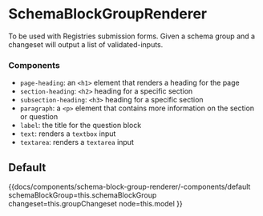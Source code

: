 # SchemaBlockGroupRenderer

To be used with Registries submission forms.  Given a schema group and a changeset will output a list of validated-inputs.

### Components

- `page-heading`: an `<h1>` element that renders a heading for the page
- `section-heading`: `<h2>` heading for a specific section
- `subsection-heading`: `<h3>` heading for a specific section
- `paragraph`: a `<p>` element that contains more information on the section or question
- `label`: the title for the question block
- `text`: renders a `textbox` input
- `textarea`: renders a `textarea` input

## Default
{{docs/components/schema-block-group-renderer/-components/default
    schemaBlockGroup=this.schemaBlockGroup
    changeset=this.groupChangeset
    node=this.model
}}